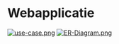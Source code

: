 # Webapplicatie
[![use-case.png](https://i.postimg.cc/13YzWrC2/use-case.png)](https://postimg.cc/yDcBxczy)
[![ER-Diagram.png](https://i.postimg.cc/qRH4Yb8b/ER-Diagram.png)](https://postimg.cc/DW694cpL)
